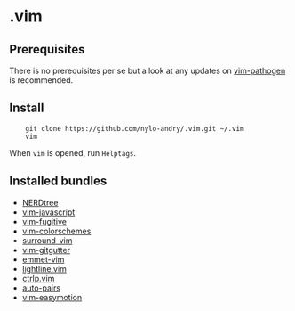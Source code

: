 # .vim

## Prerequisites

There is no prerequisites per se but a look at any updates on [vim-pathogen](https://github.com/tpope/vim-pathogen) is recommended.

## Install

		git clone https://github.com/nylo-andry/.vim.git ~/.vim
		vim

When `vim` is opened, run `Helptags`.

## Installed bundles

- [NERDtree](https://github.com/scrooloose/nerdtree)
- [vim-javascript](https://github.com/pangloss/vim-javascript)
- [vim-fugitive](https://github.com/tpope/vim-fugitive)
- [vim-colorschemes](https://github.com/flazz/vim-colorschemes) 
- [surround-vim](https://github.com/tpope/vim-surround) 
- [vim-gitgutter](https://github.com/airblade/vim-gitgutter)
- [emmet-vim](https://github.com/mattn/emmet-vim)
- [lightline.vim](https://github.com/itchyny/lightline.vim)
- [ctrlp.vim](https://github.com/ctrlpvim/ctrlp.vim)
- [auto-pairs](https://github.com/jiangmiao/auto-pairs)
- [vim-easymotion](https://github.com/easymotion/vim-easymotion)
